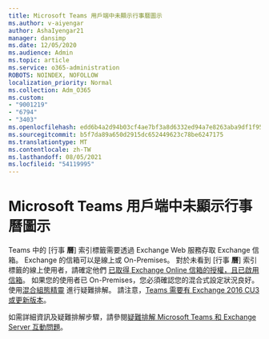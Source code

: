 ```yaml
---
title: Microsoft Teams 用戶端中未顯示行事曆圖示
ms.author: v-aiyengar
author: AshaIyengar21
manager: dansimp
ms.date: 12/05/2020
ms.audience: Admin
ms.topic: article
ms.service: o365-administration
ROBOTS: NOINDEX, NOFOLLOW
localization_priority: Normal
ms.collection: Adm_O365
ms.custom:
- "9001219"
- "6794"
- "3403"
ms.openlocfilehash: edd6b4a2d94b03cf4ae7bf3a8d6332ed94a7e8263aba9df1f9588eecbd0ce05a
ms.sourcegitcommit: b5f7da89a650d2915dc652449623c78be6247175
ms.translationtype: MT
ms.contentlocale: zh-TW
ms.lasthandoff: 08/05/2021
ms.locfileid: "54119995"
---
```

# <a name="calendar-icon-isnt-showing-in-microsoft-teams-client"></a>Microsoft Teams 用戶端中未顯示行事曆圖示

Teams 中的 [行事 **曆**] 索引標籤需要透過 Exchange Web 服務存取 Exchange 信箱。 Exchange 的信箱可以是線上或 On-Premises。 對於未看到 [行事 **曆**] 索引標籤的線上使用者，請確定他們 [已取得 Exchange Online 信箱的授權，且已啟用信箱](https://docs.microsoft.com/exchange/recipients-in-exchange-online/create-user-mailboxes)。 如果您的使用者已 On-Premises，您必須確認您的混合式設定狀況良好。 使用[混合組態精靈](https://docs.microsoft.com/exchange/hybrid-deployment/hybrid-agent) 進行疑難排解。 請注意，[Teams 需要有 Exchange 2016 CU3 或更新版本](https://docs.microsoft.com/microsoftteams/exchange-teams-interact)。

如需詳細資訊及疑難排解步驟，請參閱[疑難排解 Microsoft Teams 和 Exchange Server 互動問題](https://docs.microsoft.com/microsoftteams/troubleshoot/known-issues/teams-exchange-interaction-issue)。
